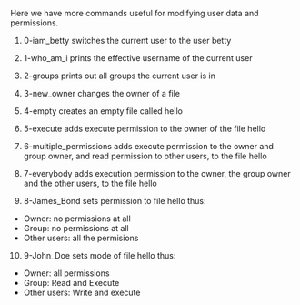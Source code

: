 Here we have more commands useful for modifying user data and permissions.


1. 0-iam_betty switches the current user to the user betty

2. 1-who_am_i prints the effective username of the current user

3. 2-groups prints out all groups the current user is in

4. 3-new_owner changes the owner of a file

5. 4-empty creates an empty file called hello

6. 5-execute adds execute permission to the owner of the file hello

7. 6-multiple_permissions adds execute permission to the owner and group owner, and read permission to other users, to the file hello

8. 7-everybody adds execution permission to the owner, the group owner and the other users, to the file hello

9. 8-James_Bond sets permission to file hello thus:
  - Owner: no permissions at all
  - Group: no permissions at all
  - Other users: all the permisions

10. 9-John_Doe sets mode of file hello thus:
  - Owner: all permissions
  - Group: Read and Execute
  - Other users: Write and execute

